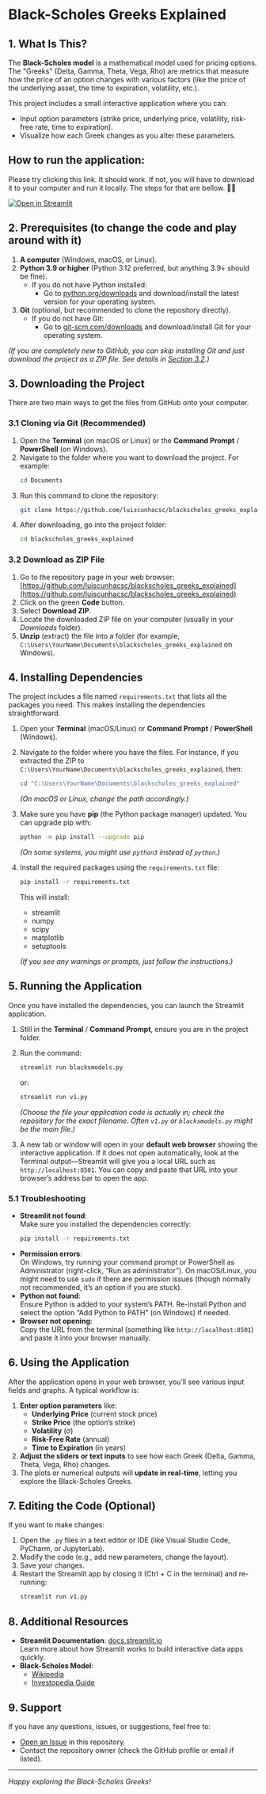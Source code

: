 
# Black-Scholes Greeks Explained

## 1. What Is This?

The **Black-Scholes model** is a mathematical model used for pricing options. The "Greeks" (Delta, Gamma, Theta, Vega, Rho) are metrics that measure how the price of an option changes with various factors (like the price of the underlying asset, the time to expiration, volatility, etc.).

This project includes a small interactive application where you can:
- Input option parameters (strike price, underlying price, volatility, risk-free rate, time to expiration).
- Visualize how each Greek changes as you alter these parameters.

## How to run the application: 

Please try clicking this link. It should work. If not, you will have to download it to your computer and run it locally. The steps for that are bellow. 🙏😊

[![Open in Streamlit](https://img.shields.io/badge/Streamlit-Run_App-brightgreen.svg)](https://blackscholesgreeksexplained-frzywp64wynitx7vzm7ptt.streamlit.app/)



## 2. Prerequisites (to change the code and play around with it)

1. **A computer** (Windows, macOS, or Linux).
2. **Python 3.9 or higher** (Python 3.12 preferred, but anything 3.9+ should be fine).
   - If you do not have Python installed:
     - Go to [python.org/downloads](https://www.python.org/downloads/) and download/install the latest version for your operating system.
3. **Git** (optional, but recommended to clone the repository directly).
   - If you do not have Git:
     - Go to [git-scm.com/downloads](https://git-scm.com/downloads) and download/install Git for your operating system.

*(If you are completely new to GitHub, you can skip installing Git and just download the project as a ZIP file. See details in [Section 3.2](#32-download-as-zip-file).)*

## 3. Downloading the Project

There are two main ways to get the files from GitHub onto your computer.

### 3.1 Cloning via Git (Recommended)

1. Open the **Terminal** (on macOS or Linux) or the **Command Prompt** / **PowerShell** (on Windows).
2. Navigate to the folder where you want to download the project. For example:
   ```bash
   cd Documents
   ```
3. Run this command to clone the repository:
   ```bash
   git clone https://github.com/luiscunhacsc/blackscholes_greeks_explained.git
   ```
4. After downloading, go into the project folder:
   ```bash
   cd blackscholes_greeks_explained
   ```

### 3.2 Download as ZIP File

1. Go to the repository page in your web browser:  
   [https://github.com/luiscunhacsc/blackscholes_greeks_explained](https://github.com/luiscunhacsc/blackscholes_greeks_explained)
2. Click on the green **Code** button.
3. Select **Download ZIP**.
4. Locate the downloaded ZIP file on your computer (usually in your *Downloads* folder).
5. **Unzip** (extract) the file into a folder (for example, `C:\Users\YourName\Documents\blackscholes_greeks_explained` on Windows).

## 4. Installing Dependencies

The project includes a file named `requirements.txt` that lists all the packages you need. This makes installing the dependencies straightforward.

1. Open your **Terminal** (macOS/Linux) or **Command Prompt** / **PowerShell** (Windows).
2. Navigate to the folder where you have the files. For instance, if you extracted the ZIP to `C:\Users\YourName\Documents\blackscholes_greeks_explained`, then:
   ```bash
   cd "C:\Users\YourName\Documents\blackscholes_greeks_explained"
   ```
   *(On macOS or Linux, change the path accordingly.)*
3. Make sure you have **pip** (the Python package manager) updated. You can upgrade pip with:
   ```bash
   python -m pip install --upgrade pip
   ```
   *(On some systems, you might use `python3` instead of `python`.)*

4. Install the required packages using the `requirements.txt` file:
   ```bash
   pip install -r requirements.txt
   ```
   This will install:
   - streamlit
   - numpy
   - scipy
   - matplotlib
   - setuptools

   *(If you see any warnings or prompts, just follow the instructions.)*

## 5. Running the Application

Once you have installed the dependencies, you can launch the Streamlit application.

1. Still in the **Terminal** / **Command Prompt**, ensure you are in the project folder.  
2. Run the command:
   ```bash
   streamlit run blacksmodels.py
   ```
   or:
   ```bash
   streamlit run v1.py
   ```
   *(Choose the file your application code is actually in; check the repository for the exact filename. Often `v1.py` or `blacksmodels.py` might be the main file.)*

3. A new tab or window will open in your **default web browser** showing the interactive application. If it does not open automatically, look at the Terminal output—Streamlit will give you a local URL such as `http://localhost:8501`. You can copy and paste that URL into your browser’s address bar to open the app.

### 5.1 Troubleshooting

- **Streamlit not found**:  
  Make sure you installed the dependencies correctly:
  ```bash
  pip install -r requirements.txt
  ```
- **Permission errors**:  
  On Windows, try running your command prompt or PowerShell as Administrator (right-click, “Run as administrator”). On macOS/Linux, you might need to use `sudo` if there are permission issues (though normally not recommended, it’s an option if you are stuck).
- **Python not found**:  
  Ensure Python is added to your system’s PATH. Re-install Python and select the option “Add Python to PATH” (on Windows) if needed.
- **Browser not opening**:  
  Copy the URL from the terminal (something like `http://localhost:8501`) and paste it into your browser manually.

## 6. Using the Application

After the application opens in your web browser, you’ll see various input fields and graphs. A typical workflow is:

1. **Enter option parameters** like:
   - **Underlying Price** (current stock price)
   - **Strike Price** (the option’s strike)
   - **Volatility** (σ)
   - **Risk-Free Rate** (annual)
   - **Time to Expiration** (in years)
2. **Adjust the sliders or text inputs** to see how each Greek (Delta, Gamma, Theta, Vega, Rho) changes.
3. The plots or numerical outputs will **update in real-time**, letting you explore the Black-Scholes Greeks.

## 7. Editing the Code (Optional)

If you want to make changes:

1. Open the `.py` files in a text editor or IDE (like Visual Studio Code, PyCharm, or JupyterLab).
2. Modify the code (e.g., add new parameters, change the layout).
3. Save your changes.
4. Restart the Streamlit app by closing it (Ctrl + C in the terminal) and re-running:
   ```bash
   streamlit run v1.py
   ```

## 8. Additional Resources

- **Streamlit Documentation**: [docs.streamlit.io](https://docs.streamlit.io)  
  Learn more about how Streamlit works to build interactive data apps quickly.
- **Black-Scholes Model**:  
  - [Wikipedia](https://en.wikipedia.org/wiki/Black%E2%80%93Scholes_model)
  - [Investopedia Guide](https://www.investopedia.com/terms/b/blackscholes.asp)

## 9. Support

If you have any questions, issues, or suggestions, feel free to:

- [Open an Issue](https://github.com/luiscunhacsc/blackscholes_greeks_explained/issues) in this repository.
- Contact the repository owner (check the GitHub profile or email if listed).

---

*Happy exploring the Black-Scholes Greeks!*